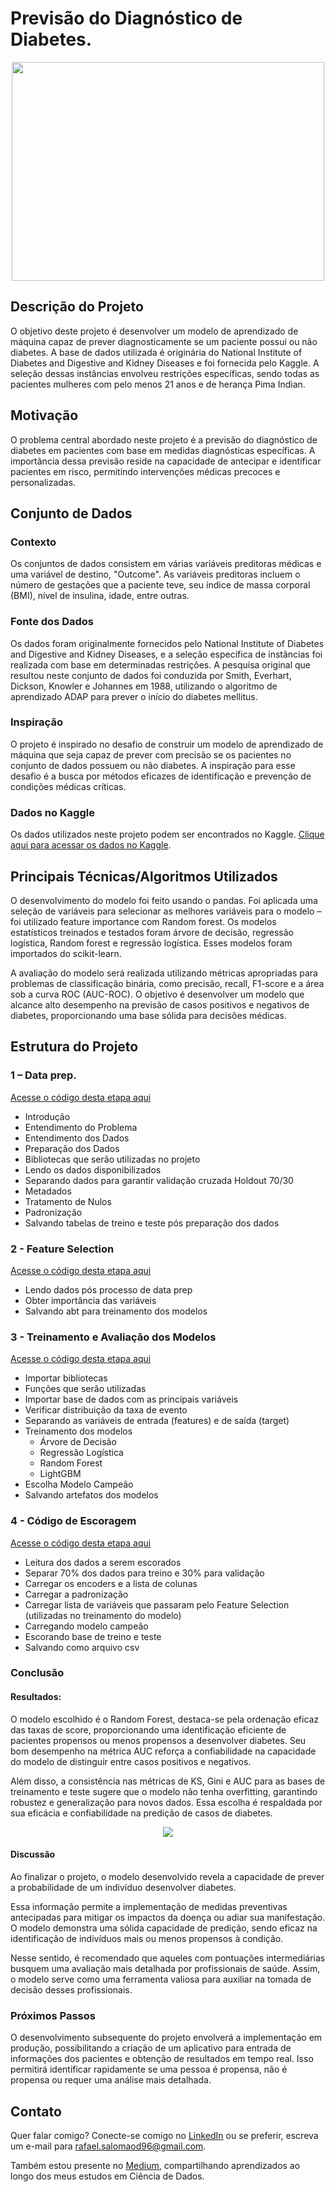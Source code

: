 # Previsão do Diagnóstico de Diabetes.

<p align="center">
  <img width="500" height="350" src="Imagens/imagem.jpg">
</p>

## Descrição do Projeto

O objetivo deste projeto é desenvolver um modelo de aprendizado de máquina capaz de prever diagnosticamente se um paciente possui ou não diabetes. A base de dados utilizada é originária do National Institute of Diabetes and Digestive and Kidney Diseases e foi fornecida pelo Kaggle. A seleção dessas instâncias envolveu restrições específicas, sendo todas as pacientes mulheres com pelo menos 21 anos e de herança Pima Indian.

## Motivação

O problema central abordado neste projeto é a previsão do diagnóstico de diabetes em pacientes com base em medidas diagnósticas específicas. A importância dessa previsão reside na capacidade de antecipar e identificar pacientes em risco, permitindo intervenções médicas precoces e personalizadas.

## Conjunto de Dados

### Contexto

Os conjuntos de dados consistem em várias variáveis preditoras médicas e uma variável de destino, "Outcome". As variáveis preditoras incluem o número de gestações que a paciente teve, seu índice de massa corporal (BMI), nível de insulina, idade, entre outras.

### Fonte dos Dados

Os dados foram originalmente fornecidos pelo National Institute of Diabetes and Digestive and Kidney Diseases, e a seleção específica de instâncias foi realizada com base em determinadas restrições. A pesquisa original que resultou neste conjunto de dados foi conduzida por Smith, Everhart, Dickson, Knowler e Johannes em 1988, utilizando o algoritmo de aprendizado ADAP para prever o início do diabetes mellitus.

### Inspiração

O projeto é inspirado no desafio de construir um modelo de aprendizado de máquina que seja capaz de prever com precisão se os pacientes no conjunto de dados possuem ou não diabetes. A inspiração para esse desafio é a busca por métodos eficazes de identificação e prevenção de condições médicas críticas.

### Dados no Kaggle

Os dados utilizados neste projeto podem ser encontrados no Kaggle. [Clique aqui para acessar os dados no Kaggle](https://www.kaggle.com/datasets/uciml/pima-indians-diabetes-database).

## Principais Técnicas/Algoritmos Utilizados

O desenvolvimento do modelo foi feito usando o pandas. Foi aplicada uma seleção de variáveis para selecionar as melhores variáveis para o modelo – foi utilizado feature importance com Random forest. Os modelos estatísticos treinados e testados foram árvore de decisão, regressão logística, Random forest e regressão logística. Esses modelos foram importados do scikit-learn.

A avaliação do modelo será realizada utilizando métricas apropriadas para problemas de classificação binária, como precisão, recall, F1-score e a área sob a curva ROC (AUC-ROC). O objetivo é desenvolver um modelo que alcance alto desempenho na previsão de casos positivos e negativos de diabetes, proporcionando uma base sólida para decisões médicas.

## Estrutura do Projeto

### 1 – Data prep. 
[Acesse o código desta etapa aqui](https://github.com/Rafael-Salomao/Predicao-de-Diabetes/blob/fec5f2b4528976be8d7eccaafc687b1c49e47651/01%20Data%20Prep/Predi%C3%A7%C3%A3o_de_Diabetes_01_DataPrep.ipynb)

- Introdução
- Entendimento do Problema
- Entendimento dos Dados
- Preparação dos Dados
- Bibliotecas que serão utilizadas no projeto
- Lendo os dados disponibilizados
- Separando dados para garantir validação cruzada Holdout 70/30
- Metadados
- Tratamento de Nulos
- Padronização
- Salvando tabelas de treino e teste pós preparação dos dados

### 2 - Feature Selection 
[Acesse o código desta etapa aqui](https://github.com/Rafael-Salomao/Predicao-de-Diabetes/blob/c0827ea4ee5b8ddbdb086b3844553f4424be34b0/02%20Feature%20Selection/Predi%C3%A7%C3%A3o_de_Diabetes_02_FeatureSelection.ipynb)

- Lendo dados pós processo de data prep
- Obter importância das variáveis
- Salvando abt para treinamento dos modelos

### 3 - Treinamento e Avaliação dos Modelos
[Acesse o código desta etapa aqui](https://github.com/Rafael-Salomao/Predicao-de-Diabetes/blob/c0827ea4ee5b8ddbdb086b3844553f4424be34b0/03%20Modelos/Predi%C3%A7%C3%A3o_de_Diabetes_03_Modelos.ipynb)

- Importar bibliotecas
- Funções que serão utilizadas
- Importar base de dados com as principais variáveis
- Verificar distribuição da taxa de evento
- Separando as variáveis de entrada (features) e de saída (target)
- Treinamento dos modelos
  - Árvore de Decisão
  - Regressão Logística
  - Random Forest
  - LightGBM
- Escolha Modelo Campeão
- Salvando artefatos dos modelos

### 4 - Código de Escoragem
[Acesse o código desta etapa aqui](https://github.com/Rafael-Salomao/Predicao-de-Diabetes/blob/c0827ea4ee5b8ddbdb086b3844553f4424be34b0/04%20Escoragem/Predi%C3%A7%C3%A3o_de_Diabetes_04_Escoragem.ipynb)

- Leitura dos dados a serem escorados
- Separar 70% dos dados para treino e 30% para validação
- Carregar os encoders e a lista de colunas
- Carregar a padronização
- Carregar lista de variáveis que passaram pelo Feature Selection (utilizadas no treinamento do modelo)
- Carregando modelo campeão
- Escorando base de treino e teste
- Salvando como arquivo csv

### Conclusão

#### Resultados:

O modelo escolhido é o Random Forest, destaca-se pela ordenação eficaz das taxas de score, proporcionando uma identificação eficiente de pacientes propensos ou menos propensos a desenvolver diabetes. Seu bom desempenho na métrica AUC reforça a confiabilidade na capacidade do modelo de distinguir entre casos positivos e negativos. 

Além disso, a consistência nas métricas de KS, Gini e AUC para as bases de treinamento e teste sugere que o modelo não tenha overfitting, garantindo robustez e generalização para novos dados. Essa escolha é respaldada por sua eficácia e confiabilidade na predição de casos de diabetes.

<p align="center">
  <img src="Imagens/output-avaliacao-rf.png">
</p>

#### Discussão

Ao finalizar o projeto, o modelo desenvolvido revela a capacidade de prever a probabilidade de um indivíduo desenvolver diabetes. 

Essa informação permite a implementação de medidas preventivas antecipadas para mitigar os impactos da doença ou adiar sua manifestação. O modelo demonstra uma sólida capacidade de predição, sendo eficaz na identificação de indivíduos mais ou menos propensos à condição. 

Nesse sentido, é recomendado que aqueles com pontuações intermediárias busquem uma avaliação mais detalhada por profissionais de saúde. Assim, o modelo serve como uma ferramenta valiosa para auxiliar na tomada de decisão desses profissionais.

### Próximos Passos

O desenvolvimento subsequente do projeto envolverá a implementação em produção, possibilitando a criação de um aplicativo para entrada de informações dos pacientes e obtenção de resultados em tempo real. Isso permitirá identificar rapidamente se uma pessoa é propensa, não é propensa ou requer uma análise mais detalhada.

## Contato

Quer falar comigo? Conecte-se comigo no [LinkedIn](https://www.linkedin.com/in/rafaelsdomingos/) ou se preferir, escreva um e-mail para rafael.salomaod96@gmail.com. 

Também estou presente no [Medium](https://medium.com/@rafael.salomaod), compartilhando aprendizados ao longo dos meus estudos em Ciência de Dados.
